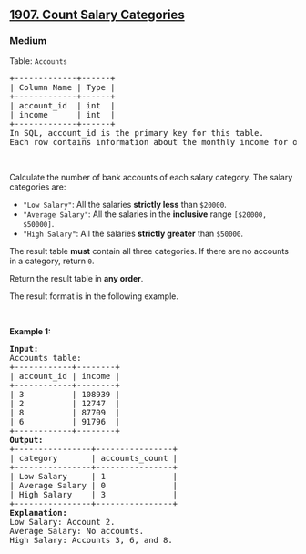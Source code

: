 <h2><a href = "https://leetcode.com/problems/count-salary-categories/description/?envType=study-plan-v2&envId=top-sql-50" > 1907. Count Salary Categories </a></h2><h3> Medium</h3>


<div class="_1l1MA" data-track-load="description_content"><p>Table: <code>Accounts</code></p>

<pre>+-------------+------+
| Column Name | Type |
+-------------+------+
| account_id  | int  |
| income      | int  |
+-------------+------+
In SQL, account_id is the primary key for this table.
Each row contains information about the monthly income for one bank account.
</pre>

<p>&nbsp;</p>

<p>Calculate the number of bank accounts of each salary category. The salary categories are:</p>

<ul>
	<li><code>"Low Salary"</code>: All the salaries <strong>strictly less</strong> than <code>$20000</code>.</li>
	<li><code>"Average Salary"</code>: All the salaries in the <strong>inclusive</strong> range <code>[$20000, $50000]</code>.</li>
	<li><code>"High Salary"</code>: All the salaries <strong>strictly greater</strong> than <code>$50000</code>.</li>
</ul>

<p>The result table <strong>must</strong> contain all three categories. If there are no accounts in a category,&nbsp;return&nbsp;<code>0</code>.</p>

<p>Return the result table in <strong>any order</strong>.</p>

<p>The&nbsp;result format is in the following example.</p>

<p>&nbsp;</p>
<p><strong class="example">Example 1:</strong></p>

<pre><strong>Input:</strong> 
Accounts table:
+------------+--------+
| account_id | income |
+------------+--------+
| 3          | 108939 |
| 2          | 12747  |
| 8          | 87709  |
| 6          | 91796  |
+------------+--------+
<strong>Output:</strong> 
+----------------+----------------+
| category       | accounts_count |
+----------------+----------------+
| Low Salary     | 1              |
| Average Salary | 0              |
| High Salary    | 3              |
+----------------+----------------+
<strong>Explanation:</strong> 
Low Salary: Account 2.
Average Salary: No accounts.
High Salary: Accounts 3, 6, and 8.
</pre>
</div>